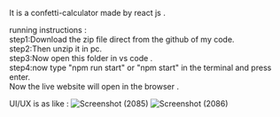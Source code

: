 It is a confetti-calculator made by react js .

running instructions :<br>
step1:Download the zip file direct from the github of my code.<br>
step2:Then unzip it in pc.<br>
step3:Now open this folder in vs code .<br>
step4:now type "npm run start" or "npm start" in the terminal and press enter.<br>
Now the live website will open in the browser .

UI/UX is as like :
![Screenshot (2085)](https://github.com/animeshps/confetti-calculator/assets/125798267/ef6c95e2-cb7d-49ae-b10a-213c75fbc83b)
![Screenshot (2086)](https://github.com/animeshps/confetti-calculator/assets/125798267/f0518991-2c0f-4f9e-8790-1032d791f008)
